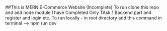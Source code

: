 ##This is MERN E-Commerce Website (Incomplete) 
To run clone this repo and add node module
I have Completed Only TAsk 1 Backend part and register and login etc.
To run locally -  in root directory add this command in terminal -->  npm run dev
